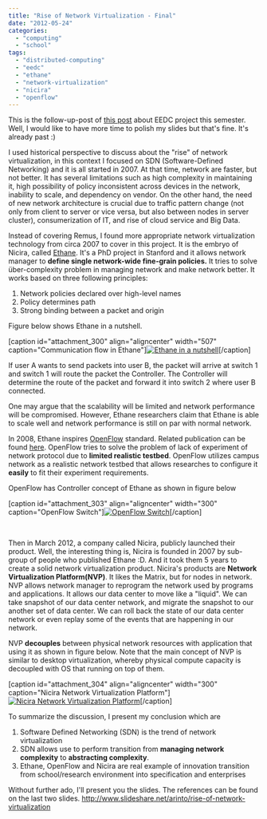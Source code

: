 ```yaml
---
title: "Rise of Network Virtualization - Final"
date: "2012-05-24"
categories: 
  - "computing"
  - "school"
tags: 
  - "distributed-computing"
  - "eedc"
  - "ethane"
  - "network-virtualization"
  - "nicira"
  - "openflow"
---
```


This is the follow-up-post of [this post](http://www.otnira.com/2012/05/01/riseofnetworkvirtualization/) about EEDC project this semester. Well, I would like to have more time to polish my slides but that's fine. It's already past :)

I used historical perspective to discuss about the "rise" of network virtualization, in this context I focused on SDN (Software-Defined Networking) and it is all started in 2007. At that time, network are faster, but not better. It has several limitations such as high complexity in maintaining it, high possibility of policy inconsistent across devices in the network, inability to scale, and dependency on vendor. On the other hand, the need of new network architecture is crucial due to traffic pattern change (not only from client to server or vice versa, but also between nodes in server cluster), consumerization of IT, and rise of cloud service and Big Data.

Instead of covering Remus, I found more appropriate network virtualization technology from circa 2007 to cover in this project. It is the embryo of Nicira, called [Ethane](http://klamath.stanford.edu/~nickm/papers/ethane-sigcomm07.pdf). It's a PhD project in Stanford and it allows network manager to **define single network-wide fine-grain policies.** It tries to solve über-complexity problem in managing network and make network better. It works based on three following principles:

1. Network policies declared over high-level names
2. Policy determines path
3. Strong binding between a packet and origin

Figure below shows Ethane in a nutshell.

\[caption id="attachment\_300" align="aligncenter" width="507" caption="Communication flow in Ethane"\][![Ethane in a nutshell](images/EthaneComm.png "Communication flow in Ethane")](http://www.otnira.com/wp-content/uploads/2012/05/EthaneComm.png)\[/caption\]

If user A wants to send packets into user B, the packet will arrive at switch 1 and switch 1 will route the packet the Controller. The Controller will determine the route of the packet and forward it into switch 2 where user B connected.

One may argue that the scalability will be limited and network performance will be compromised. However, Ethane researchers claim that Ethane is able to scale well and network performance is still on par with normal network.

In 2008, Ethane inspires [OpenFlow](http://www.openflow.org/) standard. Related publication can be found [here](http://dl.acm.org/citation.cfm?id=1355746). OpenFlow tries to solve the problem of lack of experiment of network protocol due to **limited realistic testbed**. OpenFlow utilizes campus network as a realistic network testbed that allows researches to configure it **easily** to fit their experiment requirements.

OpenFlow has Controller concept of Ethane as shown in figure below

\[caption id="attachment\_303" align="aligncenter" width="300" caption="OpenFlow Switch"\][![OpenFlow Switch](images/OpenFlowSwitch-300x254.png "OpenFlow Switch")](http://www.otnira.com/wp-content/uploads/2012/05/OpenFlowSwitch.png)\[/caption\]

 

Then in March 2012, a company called Nicira, publicly launched their product. Well, the interesting thing is, Nicira is founded in 2007 by sub-group of people who published Ethane :D. And it took them 5 years to create a solid network virtualization product. Nicira's products are **Network Virtualization Platform(NVP)**. It likes the Matrix, but for nodes in network. NVP allows network manager to reprogram the network used by programs and applications. It allows our data center to move like a "liquid". We can take snapshot of our data center network, and migrate the snapshot to our another set of data center. We can roll back the state of our data center network or even replay some of the events that are happening in our network.

NVP **decouples** between physical network resources with application that using it as shown in figure below. Note that the main concept of NVP is similar to desktop virtualization, whereby physical compute capacity is decoupled with OS that running on top of them.

\[caption id="attachment\_304" align="aligncenter" width="300" caption="Nicira Network Virtualization Platform"\][![Nicira Network Virtualization Platform](images/NetworkVirtualizationPlatform-300x294.png "Nicira Network Virtualization Platform")](http://www.otnira.com/wp-content/uploads/2012/05/NetworkVirtualizationPlatform.png)\[/caption\]

To summarize the discussion, I present my conclusion which are

1. Software Defined Networking (SDN) is the trend of network virtualization
2. SDN allows use to perform transition from **managing network complexity** to **abstracting complexity**.
3. Ethane, OpenFlow and Nicira are real example of innovation transition from school/research environment into specification and enterprises

Without further ado, I'll present you the slides. The references can be found on the last two slides. http://www.slideshare.net/arinto/rise-of-network-virtualization
